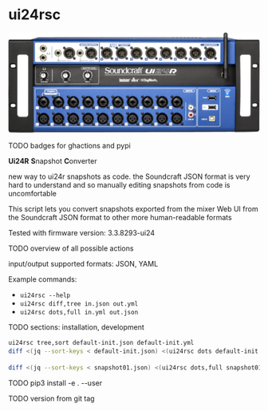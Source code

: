 # ui24rsc

![device](device.png)

TODO badges for ghactions and pypi

**Ui24R** **S**napshot **C**onverter

new way to ui24r snapshots as code. the Soundcraft JSON format is very hard to understand and so manually editing snapshots from code is uncomfortable

This script lets you convert snapshots exported from the mixer Web UI from the Soundcraft JSON format to other more human-readable formats

Tested with firmware version: 3.3.8293-ui24

TODO overview of all possible actions

input/output supported formats: JSON, YAML

Example commands:

- `ui24rsc --help`
- `ui24rsc diff,tree in.json out.yml`
- `ui24rsc dots,full in.yml out.json`

TODO sections: installation, development

```bash
ui24rsc tree,sort default-init.json default-init.yml
diff <(jq --sort-keys < default-init.json) <(ui24rsc dots default-init.yml | jq --sort-keys)

diff <(jq --sort-keys < snapshot01.json) <(ui24rsc dots,full snapshot01.yml | jq --sort-keys)
```

TODO pip3 install -e . --user

TODO version from git tag
